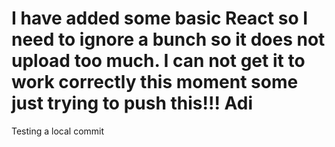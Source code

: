 # I have added some basic React so I need to ignore a bunch so it does not upload too much. I can not get it to work correctly this moment some just trying to push this!!! Adi

Testing a local commit
